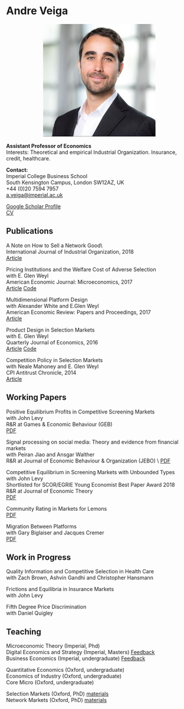 # Andre Veiga

<p align="center">
  <img src="website_photo.jpeg" />
</p>

**Assistant Professor of Economics**\
Interests: Theoretical and empirical Industrial Organization. Insurance, credit, healthcare.

**Contact:**\
Imperial College Business School  \
South Kensington Campus, London SW12AZ, UK  \
+44 (0)20 7594 7957    \
a.veiga@imperial.ac.uk

[Google Scholar Profile](https://scholar.google.com/citations?user=C-gmx8QAAAAJ&hl=en)  \
[CV](https://www.dropbox.com/s/dbcryohnz4sh8r1/Veiga_CV.pdf?dl=0)





## Publications



A Note on How to Sell a Network Good\  
International Journal of Industrial Organization, 2018  \
[Article](https://www.sciencedirect.com/science/article/pii/S0167718718300195)

Pricing Institutions and the Welfare Cost of Adverse Selection  \
with E. Glen Weyl  \
American Economic Journal: Microeconomics, 2017  \
[Article](https://www.aeaweb.org/articles?id=10.1257/mic.20150295) [Code](https://www.dropbox.com/s/m7zeg4cqwpxd669/AEJ2017_code.zip?dl=0)  

Multidimensional Platform Design  
with Alexander White and E.Glen Weyl  
American Economic Review: Papers and Proceedings, 2017  
[Article](https://www.aeaweb.org/conference/2017/preliminary/paper/yd8Y9it3)  

Product Design in Selection Markets  
with E. Glen Weyl  
Quarterly Journal of Economics, 2016  
[Article](https://academic.oup.com/qje/article/131/2/1007/2607142) [Code](https://www.dropbox.com/s/7xyt4qg54p3whmg/QJE2016_code.zip?dl=0)  

Competition Policy in Selection Markets  \
with Neale Mahoney and E. Glen Weyl  \
CPI Antitrust Chronicle, 2014  \
[Article](https://www.competitionpolicyinternational.com/competition-policy-in-selection-markets/)



## Working Papers

Positive Equilibrium Profits in Competitive Screening Markets   \
with John Levy  \
R&R at Games & Economic Behaviour (GEB)  \
[PDF](https://www.dropbox.com/s/6119jiimf31yax4/comp_profits.pdf?dl=0)

Signal processing on social media: Theory and evidence from financial markets  \
with Peiran Jiao and Ansgar Walther   \
R&R at Journal of Economic Behaviour & Organization (JEBO)  \ 
[PDF](https://www.dropbox.com/s/kq9od6e30tjed9z/Buzz.pdf?dl=0)

Competitive Equilibrium in Screening Markets with Unbounded Types  \
with John Levy  \
Shortlisted for SCOR/EGRIE Young Economist Best Paper Award 2018   \
R&R at Journal of Economic Theory  \
[PDF](https://www.dropbox.com/s/8klx4ydtecp1201/Eql_unbounded.pdf?dl=0)  

Community Rating in Markets for Lemons  \
[PDF](https://www.dropbox.com/s/a9o8ylg9n0fzgcg/JMP.pdf?dl=0)

Migration Between Platforms  \
with Gary Biglaiser and Jacques Cremer  \
[PDF](https://www.tse-fr.eu/sites/default/files/TSE/documents/doc/wp/2019/wp_tse_1038.pdf)


## Work in Progress


Quality Information and Competitive Selection in Health Care  \
with Zach Brown, Ashvin Gandhi and Christopher Hansmann  

Frictions and Equilibria in Insurance Markets  \
with John Levy  

Fifth Degree Price Discrimination  \
with Daniel Quigley  


## Teaching

Microeconomic Theory (Imperial, Phd)  \
Digital Economics and Strategy (Imperial, Masters) [Feedback](https://forms.gle/FWjyuw9q8sCZUhid7)  \
Business Economics (Imperial, undergraduate) [Feedback](https://forms.gle/J8HeWwdXs16jBs4X7)  

Quantitative Economics (Oxford, undergraduate)    \
Economics of Industry (Oxford, undergraduate)   \
Core Micro (Oxford, undergraduate)   

Selection Markets (Oxford, PhD) [materials](https://www.dropbox.com/s/99djw51e7msv5um/ox_selection.zip?dl=0)  \
Network Markets (Oxford, PhD) [materials](https://www.dropbox.com/s/ag5jc5buurlkzxf/ox_networks.zip?dl=0)

